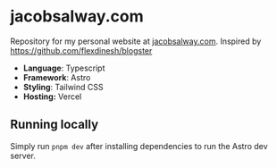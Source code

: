 # jacobsalway.com

Repository for my personal website at [jacobsalway.com](https://jacobsalway.com). Inspired by https://github.com/flexdinesh/blogster

- **Language**: Typescript
- **Framework**: Astro
- **Styling**: Tailwind CSS
- **Hosting:** Vercel

## Running locally

Simply run `pnpm dev` after installing dependencies to run the Astro dev server.
